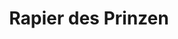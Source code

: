 ---
layout: home
title: Rapier des Prinzen
equipment_subtype: Stichschwerter
prerequisites:
  - [ 16, Dex ]
range: 5
range_far:
damage:
  - [ 1d10, piercing ]
  - [ 1d4, radiant ]
abilities:

---